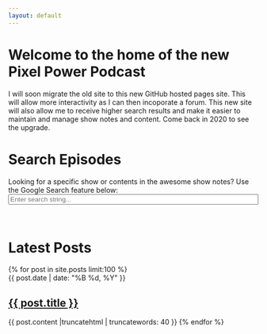 ```yaml
---
layout: default
---
```


# Welcome to the home of the new Pixel Power Podcast

I will soon migrate the old site to this new GitHub hosted pages site. This will allow more interactivity as I can then incoporate a forum. This new site will also allow me to receive higher search results and make it easier to maintain and manage show notes and content. Come back in 2020 to see the upgrade.

<h1>Search Episodes</h1>
Looking for a specific show or contents in the awesome show notes? Use the Google Search feature below:

<form method="get" action="http://www.google.com/search" target="_blank">
<input type="hidden" name="sitesearch" value="pixelpowerpodcast.com" />
<input type="text" name="q" size="60" maxlength="255" placeholder="Enter search string..." />
</form>
<br>

<h1>Latest Posts</h1>
{% for post in site.posts limit:100 %}
<li style='list-style-type: none;'>
{{ post.date | date: "%B %d, %Y" }}<br>
<h2><a href="{{ post.url }}">{{ post.title }}</a></h2>
{{ post.content |truncatehtml | truncatewords: 40 }}
{% endfor %}
